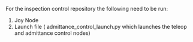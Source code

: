 For the inspection control repository the following need to be run:
1) Joy Node
2) Launch file ( admittance_control_launch.py which launches the teleop and admittance control nodes)
